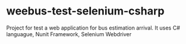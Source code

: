 # weebus-test-selenium-csharp
Project for test a web application for bus estimation arrival. It uses C# languague, Nunit Framework, Selenium Webdriver
